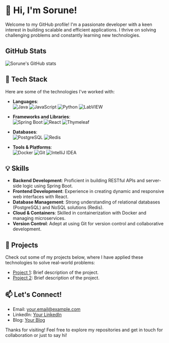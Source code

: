 # 👋 Hi, I'm Sorune!

Welcome to my GitHub profile! I'm a passionate developer with a keen interest in building scalable and efficient applications. I thrive on solving challenging problems and constantly learning new technologies.


## GitHub Stats
![Sorune's GitHub stats](https://github-readme-stats.vercel.app/api?username=Sorune&show_icons=true&theme=cobalt)

## 🚀 Tech Stack

Here are some of the technologies I've worked with:

- **Languages**:  
  ![Java](https://img.shields.io/badge/Java-007396?style=flat-square&logo=java&logoColor=white)    ![JavaScript](https://img.shields.io/badge/JavaScript-F7DF1E?style=flat-square&logo=javascript&logoColor=black)    ![Python](https://img.shields.io/badge/Python-3776AB?style=flat-square&logo=python&logoColor=white)  ![LabVIEW](https://img.shields.io/badge/LabVIEW-F79C42?style=flat-square&logo=national-instruments&logoColor=black)


- **Frameworks and Libraries**:  
  ![Spring Boot](https://img.shields.io/badge/Spring_Boot-6DB33F?style=flat-square&logo=spring-boot&logoColor=white)     ![React](https://img.shields.io/badge/React-61DAFB?style=flat-square&logo=react&logoColor=black)    ![Thymeleaf](https://img.shields.io/badge/Thymeleaf-005F0F?style=flat-square&logo=thymeleaf&logoColor=white)

- **Databases**:  
  ![PostgreSQL](https://img.shields.io/badge/PostgreSQL-336791?style=flat-square&logo=postgresql&logoColor=white)           ![Redis](https://img.shields.io/badge/Redis-DC382D?style=flat-square&logo=redis&logoColor=white)

- **Tools & Platforms**:  
  ![Docker](https://img.shields.io/badge/Docker-2496ED?style=flat-square&logo=docker&logoColor=white)      ![Git](https://img.shields.io/badge/Git-F05032?style=flat-square&logo=git&logoColor=white)    ![IntelliJ IDEA](https://img.shields.io/badge/IntelliJ-000000?style=flat-square&logo=intellij-idea&logoColor=white)

## 💡 Skills

- **Backend Development**: Proficient in building RESTful APIs and server-side logic using Spring Boot.
- **Frontend Development**: Experience in creating dynamic and responsive web interfaces with React.
- **Database Management**: Strong understanding of relational databases (PostgreSQL) and NoSQL solutions (Redis).
- **Cloud & Containers**: Skilled in containerization with Docker and managing microservices.
- **Version Control**: Adept at using Git for version control and collaborative development.

## 📝 Projects

Check out some of my projects below, where I have applied these technologies to solve real-world problems:
- [Project 1](https://github.com/yourusername/project1): Brief description of the project.
- [Project 2](https://github.com/yourusername/project2): Brief description of the project.

## 📫 Let's Connect!

- Email: your.email@example.com
- LinkedIn: [Your LinkedIn](https://linkedin.com/in/yourprofile)
- Blog: [Your Blog](https://yourblog.com)

Thanks for visiting! Feel free to explore my repositories and get in touch for collaboration or just to say hi!

<!--
**Sorune/Sorune** is a ✨ _special_ ✨ repository because its `README.md` (this file) appears on your GitHub profile.

Here are some ideas to get you started:

- 🔭 I’m currently working on ...
- 🌱 I’m currently learning ...
- 👯 I’m looking to collaborate on ...
- 🤔 I’m looking for help with ...
- 💬 Ask me about ...
- 📫 How to reach me: ...
- 😄 Pronouns: ...
- ⚡ Fun fact: ...
-->

